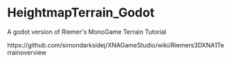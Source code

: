 # HeightmapTerrain_Godot
<p>A godot version of Riemer's MonoGame Terrain Tutorial<p>
<p>https://github.com/simondarksidej/XNAGameStudio/wiki/Riemers3DXNA1Terrainoverview<p>
